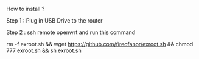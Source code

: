 How to install ?

Step 1 : Plug in USB Drive to the router

Step 2 : ssh remote openwrt and run this command

rm -f exroot.sh && wget https://github.com/fireofanor/exroot.sh && chmod 777 exroot.sh && sh exroot.sh

